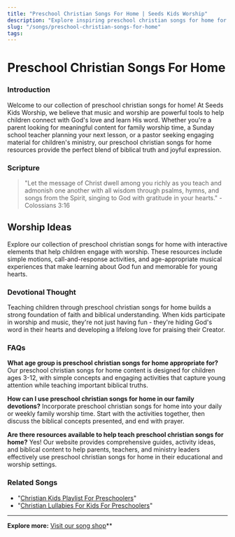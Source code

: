 ```yaml
---
title: "Preschool Christian Songs For Home | Seeds Kids Worship"
description: "Explore inspiring preschool christian songs for home for children's worship and faith development. Biblical music resources for families and ministry."
slug: "/songs/preschool-christian-songs-for-home"
tags:
---
```


# Preschool Christian Songs For Home

### Introduction

Welcome to our collection of preschool christian songs for home! At Seeds Kids Worship, we believe that music and worship are powerful tools to help children connect with God's love and learn His word. Whether you're a parent looking for meaningful content for family worship time, a Sunday school teacher planning your next lesson, or a pastor seeking engaging material for children's ministry, our preschool christian songs for home resources provide the perfect blend of biblical truth and joyful expression.

### Scripture

> "Let the message of Christ dwell among you richly as you teach and admonish one another with all wisdom through psalms, hymns, and songs from the Spirit, singing to God with gratitude in your hearts." - Colossians 3:16

## Worship Ideas

Explore our collection of preschool christian songs for home with interactive elements that help children engage with worship. These resources include simple motions, call-and-response activities, and age-appropriate musical experiences that make learning about God fun and memorable for young hearts.

### Devotional Thought

Teaching children through preschool christian songs for home builds a strong foundation of faith and biblical understanding. When kids participate in worship and music, they're not just having fun - they're hiding God's word in their hearts and developing a lifelong love for praising their Creator.

### FAQs

**What age group is preschool christian songs for home appropriate for?**
Our preschool christian songs for home content is designed for children ages 3-12, with simple concepts and engaging activities that capture young attention while teaching important biblical truths.

**How can I use preschool christian songs for home in our family devotions?**
Incorporate preschool christian songs for home into your daily or weekly family worship time. Start with the activities together, then discuss the biblical concepts presented, and end with prayer.

**Are there resources available to help teach preschool christian songs for home?**
Yes! Our website provides comprehensive guides, activity ideas, and biblical content to help parents, teachers, and ministry leaders effectively use preschool christian songs for home in their educational and worship settings.

### Related Songs

- "[Christian Kids Playlist For Preschoolers](/songs/christian-kids-playlist-for-preschoolers/)"
- "[Christian Lullabies For Kids For Preschoolers](/songs/christian-lullabies-for-kids-for-preschoolers/)"

---

**Explore more:** [Visit our song shop](https://seedskidsworship.com/shop)**

<!-- Schema Markup -->
<script type="application/ld+json">
{
  "@context": "https://schema.org",
  "@type": "MusicRecording",
  "name": "Preschool Christian Songs For Home",
  "byArtist": {
    "@type": "MusicGroup",
    "name": "Seeds Kids Worship"
  },
  "isFamilyFriendly": true,
  "url": "https://seedskidsworship.com/songs/preschool-christian-songs-for-home/"
}
</script>